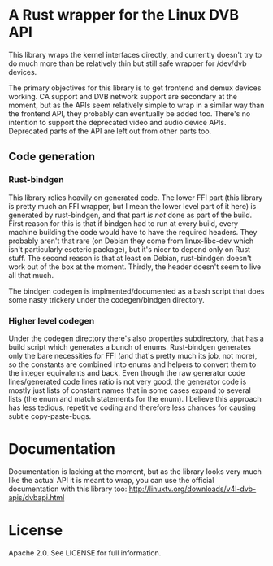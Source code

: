 # A Rust wrapper for the Linux DVB API

This library wraps the kernel interfaces directly, and currently doesn't try to do much more than be relatively thin but still safe wrapper for /dev/dvb devices.

The primary objectives for this library is to get frontend and demux devices working. CA support and DVB network support are secondary at the moment, but as the APIs seem relatively simple to wrap in a similar way than the frontend API, they probably can eventually be added too. There's no intention to support the deprecated video and audio device APIs. Deprecated parts of the API are left out from other parts too.

## Code generation

### Rust-bindgen

This library relies heavily on generated code. The lower FFI part (this library is pretty much an FFI wrapper, but I mean the lower level part of it here) is generated by rust-bindgen, and that part *is not* done as part of the build. First reason for this is that if bindgen had to run at every build, every machine building the code would have to have the required headers. They probably aren't that rare (on Debian they come from linux-libc-dev which isn't particularly esoteric package), but it's nicer to depend only on Rust stuff. The second reason is that at least on Debian, rust-bindgen doesn't work out of the box at the moment. Thirdly, the header doesn't seem to live all that much.

The bindgen codegen is implmented/documented as a bash script that does some nasty trickery under the codegen/bindgen directory.

### Higher level codegen

Under the codegen directory there's also properties subdirectory, that has a build script which generates a bunch of enums. Rust-bindgen generates only the bare necessities for FFI (and that's pretty much its job, not more), so the constants are combined into enums and helpers to convert them to the integer equivalents and back. Even though the raw generator code lines/generated code lines ratio is not very good, the generator code is mostly just lists of constant names that in some cases expand to several lists (the enum and match statements for the enum). I believe this approach has less tedious, repetitive coding and therefore less chances for causing subtle copy-paste-bugs.

# Documentation

Documentation is lacking at the moment, but as the library looks very much like the actual API it is meant to wrap, you can use the official documentation with this library too: http://linuxtv.org/downloads/v4l-dvb-apis/dvbapi.html

# License

Apache 2.0. See LICENSE for full information.